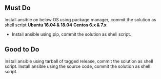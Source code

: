 ## Must Do ##
 Install ansible on below OS using package manager, commit the solution as shell script
**Ubuntu 16.04 & 18.04**
**Centos 6.x & 7.x**
* Install ansible using pip, commit the solution as shell script.
## Good to Do ##
Install ansible using tarball of tagged release, commit the solution as shell script.
Install ansible using the source code, commit the solution as shell script.
